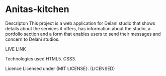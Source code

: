 # Anitas-kitchen


Descripton
This project is a web application for Delani studio that shows details about the services it offers, has information about the studio, a portfolio section and a form that enables users to send their messages and concern to Delani studios.

LIVE LINK


Technologies used
HTML5. CSS3.




Licence
Licensed under {MIT LICENSE}. (LICENSED)